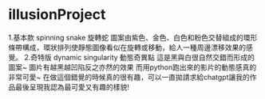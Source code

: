 # illusionProject 
1.基本款 spinning snake 旋轉蛇 圖案由紫色、金色、白色和粉色交替組成的環形條帶構成，環狀排列使靜態圖像看似在旋轉或移動，給人一種周邊漂移效果的感覺。
2.奇特版 dynamic singularity 動態奇異點 這是黑與白很自然交錯而形成的圖案~ 圖片有越黑越凹陷反之亦然的效果 而用python跑出來的影片的動態感真的非常可愛~ 
在做這個錯覺的時候真的很有趣，可以一直拋請求給chatgpt讓我的作品最後呈現我認為最可愛又有趣的樣貌!

